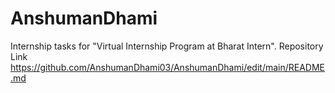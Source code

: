 # AnshumanDhami
Internship tasks for "Virtual Internship Program at Bharat Intern".
Repository Link
https://github.com/AnshumanDhami03/AnshumanDhami/edit/main/README.md
